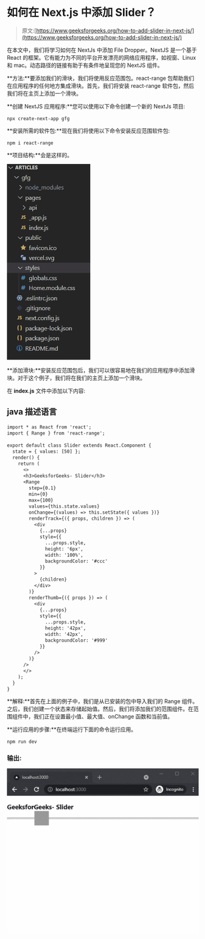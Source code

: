 # 如何在 Next.js 中添加 Slider？

> 原文:[https://www.geeksforgeeks.org/how-to-add-slider-in-next-js/](https://www.geeksforgeeks.org/how-to-add-slider-in-next-js/)

在本文中，我们将学习如何在 NextJs 中添加 File Dropper。NextJS 是一个基于 React 的框架。它有能力为不同的平台开发漂亮的网络应用程序，如视窗、Linux 和 mac。动态路径的链接有助于有条件地呈现您的 NextJS 组件。

**方法:**要添加我们的滑块，我们将使用反应范围包。react-range 包帮助我们在应用程序的任何地方集成滑块。首先，我们将安装 react-range 软件包，然后我们将在主页上添加一个滑块。

**创建 NextJS 应用程序:**您可以使用以下命令创建一个新的 NextJs 项目:

```
npx create-next-app gfg
```

**安装所需的软件包:**现在我们将使用以下命令安装反应范围软件包:

```
npm i react-range
```

**项目结构:**会是这样的。

![](img/5fb51ccebb078290a762cc45f97079de.png)

**添加滑块:**安装反应范围包后，我们可以很容易地在我们的应用程序中添加滑块。对于这个例子，我们将在我们的主页上添加一个滑块。

在 **index.js** 文件中添加以下内容:

## java 描述语言

```
import * as React from 'react';
import { Range } from 'react-range';

export default class Slider extends React.Component {
  state = { values: [50] };
  render() {
    return (
      <>
      <h3>GeeksforGeeks- Slider</h3>
      <Range
        step={0.1}
        min={0}
        max={100}
        values={this.state.values}
        onChange={(values) => this.setState({ values })}
        renderTrack={({ props, children }) => (
          <div
            {...props}
            style={{
              ...props.style,
              height: '6px',
              width: '100%',
              backgroundColor: '#ccc'
            }}
          >
            {children}
          </div>
        )}
        renderThumb={({ props }) => (
          <div
            {...props}
            style={{
              ...props.style,
              height: '42px',
              width: '42px',
              backgroundColor: '#999'
            }}
          />
        )}
      />
      </>
    );
  }
}
```

**解释:**首先在上面的例子中，我们是从已安装的包中导入我们的 Range 组件。之后，我们创建一个状态来存储起始值。然后，我们将添加我们的范围组件。在范围组件中，我们正在设置最小值、最大值、onChange 函数和当前值。

**运行应用的步骤:**在终端运行下面的命令运行应用。

```
npm run dev
```

### 输出:

![](img/bfd6eee45b10a06e4d5ad2704e6f72cc.png)